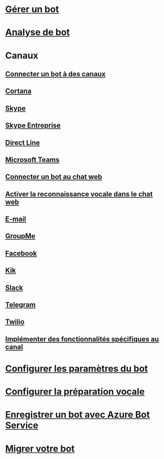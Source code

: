 # [Gérer un bot](../bot-service-manage-overview.md)
# [Analyse de bot](../bot-service-manage-analytics.md)
# Canaux
## [Connecter un bot à des canaux](../bot-service-manage-channels.md)
## [Cortana](../bot-service-channel-connect-cortana.md) 
## [Skype](../bot-service-channel-connect-skype.md)
## [Skype Entreprise](../bot-service-channel-connect-skypeforbusiness.md)
## [Direct Line](../bot-service-channel-connect-directline.md)
## [Microsoft Teams](https://msdn.microsoft.com/en-us/microsoft-teams/bots)
## [Connecter un bot au chat web](../bot-service-channel-connect-webchat.md)
## [Activer la reconnaissance vocale dans le chat web](../bot-service-channel-connect-webchat-speech.md)
## [E-mail](../bot-service-channel-connect-email.md)
## [GroupMe](../bot-service-channel-connect-groupme.md) 
## [Facebook](../bot-service-channel-connect-facebook.md) 
## [Kik](../bot-service-channel-connect-kik.md) 
## [Slack](../bot-service-channel-connect-slack.md) 
## [Telegram](../bot-service-channel-connect-telegram.md) 
## [Twilio](../bot-service-channel-connect-twilio.md)
## [Implémenter des fonctionnalités spécifiques au canal](../v4sdk/bot-builder-channeldata.md)
# [Configurer les paramètres du bot](../bot-service-manage-settings.md)
# [Configurer la préparation vocale](../bot-service-manage-speech-priming.md)
# [Enregistrer un bot avec Azure Bot Service](../bot-service-quickstart-registration.md)
# [Migrer votre bot](../bot-service-migrate-bot.md)

